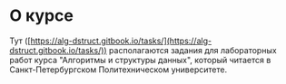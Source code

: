 # О курсе

Тут ([https://alg-dstruct.gitbook.io/tasks/](https://alg-dstruct.gitbook.io/tasks/)) располагаются задания для лабораторных работ курса "Алгоритмы и структуры данных", который читается в Санкт-Петербургском Политехническом университете.


